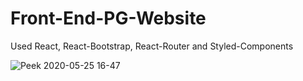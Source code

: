 # Front-End-PG-Website
Used React, React-Bootstrap, React-Router and Styled-Components

![Peek 2020-05-25 16-47](https://user-images.githubusercontent.com/57283161/82809124-ffb57d80-9ea8-11ea-94e1-9321462315ee.gif)


